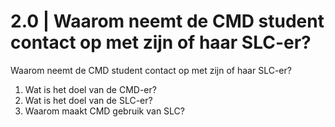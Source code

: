 # 2.0 \|  Waarom neemt de CMD student contact op met zijn of haar SLC-er?

Waarom neemt de CMD student contact op met zijn of haar SLC-er?

1. Wat is het doel van de CMD-er?
2. Wat is het doel van de SLC-er?
3. Waarom maakt CMD gebruik van SLC?

